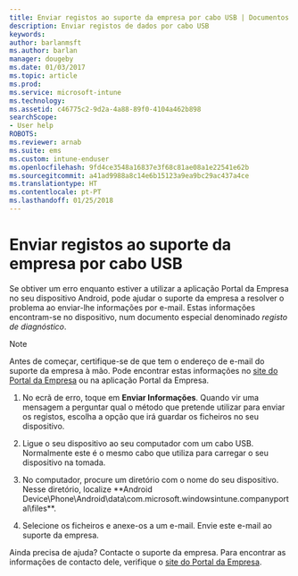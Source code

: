 ```yaml
---
title: Enviar registos ao suporte da empresa por cabo USB | Documentos da Microsoft
description: Enviar registos de dados por cabo USB
keywords: 
author: barlanmsft
ms.author: barlan
manager: dougeby
ms.date: 01/03/2017
ms.topic: article
ms.prod: 
ms.service: microsoft-intune
ms.technology: 
ms.assetid: c46775c2-9d2a-4a88-89f0-4104a462b898
searchScope:
- User help
ROBOTS: 
ms.reviewer: arnab
ms.suite: ems
ms.custom: intune-enduser
ms.openlocfilehash: 9fd4ce3548a16837e3f68c81ae08a1e22541e62b
ms.sourcegitcommit: a41ad9988a8c14e6b15123a9ea9bc29ac437a4ce
ms.translationtype: HT
ms.contentlocale: pt-PT
ms.lasthandoff: 01/25/2018
---
```

# <a name="send-logs-to-your-company-support-using-a-usb-cable"></a>Enviar registos ao suporte da empresa por cabo USB

Se obtiver um erro enquanto estiver a utilizar a aplicação Portal da Empresa no seu dispositivo Android, pode ajudar o suporte da empresa a resolver o problema ao enviar-lhe informações por e-mail. Estas informações encontram-se no dispositivo, num documento especial denominado _registo de diagnóstico_.

> [!Note]
> Antes de começar, certifique-se de que tem o endereço de e-mail do suporte da empresa à mão. Pode encontrar estas informações no [site do Portal da Empresa](https://portal.manage.microsoft.com#HelpDeskDialog) ou na aplicação Portal da Empresa.

1.  No ecrã de erro, toque em **Enviar Informações**. Quando vir uma mensagem a perguntar qual o método que pretende utilizar para enviar os registos, escolha a opção que irá guardar os ficheiros no seu dispositivo.

2.  Ligue o seu dispositivo ao seu computador com um cabo USB. Normalmente este é o mesmo cabo que utiliza para carregar o seu dispositivo na tomada.

3.  No computador, procure um diretório com o nome do seu dispositivo. Nesse diretório, localize **Android Device\Phone\Android\data\com.microsoft.windowsintune.companyportal\files\**.

4.  Selecione os ficheiros e anexe-os a um e-mail. Envie este e-mail ao suporte da empresa.

Ainda precisa de ajuda? Contacte o suporte da empresa. Para encontrar as informações de contacto dele, verifique o [site do Portal da Empresa](https://portal.manage.microsoft.com#HelpDeskDialog).
